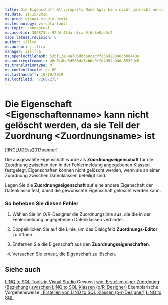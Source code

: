 ```yaml
---
title: Die Eigenschaft &lt;property Name &gt; kann nicht gelöscht werden, weil Sie an der Zuordnung &lt;association Name &gt; "teilnimmt. Microsoft-Dokumentation
ms.date: 11/15/2016
ms.prod: visual-studio-dev14
ms.technology: vs-data-tools
ms.topic: conceptual
ms.assetid: 389873cc-92dd-48da-bfca-0f6c8e0ae3c2
caps.latest.revision: 6
author: jillre
ms.author: jillfra
manager: jillfra
ms.openlocfilehash: 53bf12a84a705ddca0cacffc36028698cb08443a
ms.sourcegitcommit: a8e8f4bd5d508da34bbe9f2d4d9fa94da0539de0
ms.translationtype: MT
ms.contentlocale: de-DE
ms.lasthandoff: 10/19/2019
ms.locfileid: "72667275"
---
```

# <a name="the-property-ltproperty-namegt-cannot-be-deleted-because-it-is-participating-in-the-association-ltassociation-namegt"></a>Die Eigenschaft &lt;Eigenschaftenname&gt; kann nicht gelöscht werden, da sie Teil der Zuordnung &lt;Zuordnungsname&gt; ist
[!INCLUDE[vs2017banner](../includes/vs2017banner.md)]

Die ausgewählte Eigenschaft wurde als **Zuordnungseigenschaft** für die Zuordnung zwischen den in der Fehlermeldung angegebenen Klassen festgelegt. Eigenschaften können nicht gelöscht werden, wenn sie an einer Zuordnung zwischen Datenklassen beteiligt sind.

 Legen Sie die **Zuordnungseigenschaft** auf eine andere Eigenschaft der Datenklasse fest, damit die gewünschte Eigenschaft gelöscht werden kann.

### <a name="to-correct-this-error"></a>So beheben Sie diesen Fehler

1. Wählen Sie im O/R-Designer die Zuordnungslinie aus, die die in der Fehlermeldung angegebenen Datenklassen verbindet.

2. Doppelklicken Sie auf die Linie, um das Dialogfeld **Zuordnungs-Editor** zu öffnen.

3. Entfernen Sie die Eigenschaft aus den **Zuordnungseigenschaften**.

4. Versuchen Sie erneut, die Eigenschaft zu löschen.

## <a name="see-also"></a>Siehe auch
 [LINQ to SQL Tools in Visual Studio](../data-tools/linq-to-sql-tools-in-visual-studio2.md) Gewusst [wie: Erstellen einer Zuordnung (Beziehung) zwischen LINQ to SQL Klassen (o/R-Designer)](../data-tools/how-to-create-an-association-relationship-between-linq-to-sql-classes-o-r-designer.md) Exemplarische Vorgehensweise [: Erstellen von LINQ to SQL Klassen (o-r-Designer)](https://msdn.microsoft.com/library/35aad4a4-2e8a-46e2-ae09-5fbfd333c233) [LINQ to SQL](https://msdn.microsoft.com/library/73d13345-eece-471a-af40-4cc7a2f11655)
